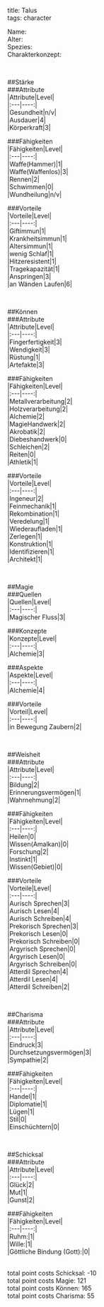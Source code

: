 title: Talus  
tags: character  


Name:  
Alter:  
Spezies:  
Charakterkonzept:  
  
  
  
  
  
  
  
  
  
  
  
  
  
  
  
  
  
  
  
  
  
  
  
  
  
  
  
  
  
  
  
  
  
  
  
&nbsp;  
  
##Stärke  
###Attribute  
|Attribute|Level|  
|:---|----:|  
|Gesundheit|n/v|  
|Ausdauer|4|  
|Körperkraft|3|  
  
  
###Fähigkeiten  
|Fähigkeiten|Level|  
|:---|----:|  
|Waffe(Hammer)|1|  
|Waffe(Waffenlos)|3|  
|Rennen|2|  
|Schwimmen|0|  
|Wundheilung|n/v|  
  
  
###Vorteile  
|Vorteile|Level|  
|:---|----:|  
|Giftimmun|1|  
|Krankheitsimmun|1|  
|Altersimmun|1|  
|wenig Schlaf|1|  
|Hitzeresistent|1|  
|Tragekapazität|1|  
|Anspringen|3|  
|an Wänden Laufen|6|  
  
  
  
&nbsp;  
  
##Können  
###Attribute  
|Attribute|Level|  
|:---|----:|  
|Fingerfertigkeit|3|  
|Wendigkeit|3|  
|Rüstung|1|  
|Artefakte|3|  
  
  
###Fähigkeiten  
|Fähigkeiten|Level|  
|:---|----:|  
|Metallverarbeitung|2|  
|Holzverarbeitung|2|  
|Alchemie|2|  
|MagieHandwerk|2|  
|Akrobatik|2|  
|Diebeshandwerk|0|  
|Schleichen|2|  
|Reiten|0|  
|Athletik|1|  
  
  
###Vorteile  
|Vorteile|Level|  
|:---|----:|  
|Ingeneur|2|  
|Feinmechanik|1|  
|Rekombination|1|  
|Veredelung|1|  
|Wiederaufladen|1|  
|Zerlegen|1|  
|Konstruktion|1|  
|Identifizieren|1|  
|Architekt|1|  
  
  
  
&nbsp;  
  
##Magie  
###Quellen  
|Quellen|Level|  
|:---|----:|  
|Magischer Fluss|3|  
  
  
###Konzepte  
|Konzepte|Level|  
|:---|----:|  
|Alchemie|3|  
  
  
###Aspekte  
|Aspekte|Level|  
|:---|----:|  
|Alchemie|4|  
  
  
###Vorteile  
|Vorteil|Level|  
|:---|----:|  
|in Bewegung Zaubern|2|  
  
  
  
&nbsp;  
  
##Weisheit  
###Attribute  
|Attribute|Level|  
|:---|----:|  
|Bildung|2|  
|Erinnerungsvermögen|1|  
|Wahrnehmung|2|  
  
  
###Fähigkeiten  
|Fähigkeiten|Level|  
|:---|----:|  
|Heilen|0|  
|Wissen(Amalkan)|0|  
|Forschung|2|  
|Instinkt|1|  
|Wissen(Gebiet)|0|  
  
  
###Vorteile  
|Vorteile|Level|  
|:---|----:|  
|Aurisch Sprechen|3|  
|Aurisch Lesen|4|  
|Aurisch Schreiben|4|  
|Prekorisch Sprechen|3|  
|Prekorisch Lesen|0|  
|Prekorisch Schreiben|0|  
|Argyrisch Sprechen|0|  
|Argyrisch Lesen|0|  
|Argyrisch Schreiben|0|  
|Atterdil Sprechen|4|  
|Atterdil Lesen|4|  
|Atterdil Schreiben|2|  
  
  
  
&nbsp;  
  
##Charisma  
###Attribute  
|Attribute|Level|  
|:---|----:|  
|Eindruck|3|  
|Durchsetzungsvermögen|3|  
|Sympathie|2|  
  
  
###Fähigkeiten  
|Fähigkeiten|Level|  
|:---|----:|  
|Handel|1|  
|Diplomatie|1|  
|Lügen|1|  
|Stil|0|  
|Einschüchtern|0|  
  
  
  
&nbsp;  
  
##Schicksal  
###Attribute  
|Attribute|Level|  
|:---|----:|  
|Glück|2|  
|Mut|1|  
|Gunst|2|  
  
  
###Fähigkeiten  
|Fähigkeiten|Level|  
|:---|----:|  
|Ruhm:|1|  
|Wille:|1|  
|Göttliche Bindung (Gott):|0|  
  
  
&nbsp;  
total point costs Schicksal: -10  
total point costs Magie: 121  
total point costs Können: 165  
total point costs Charisma: 55  
